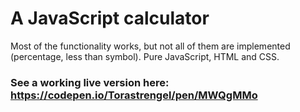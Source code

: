 # A JavaScript calculator
Most of the functionality works, but not all of them are implemented (percentage, less than symbol). Pure JavaScript, HTML and CSS.

### See a working live version here: https://codepen.io/Torastrengel/pen/MWQgMMo
